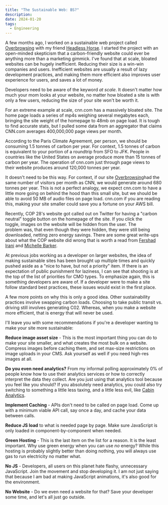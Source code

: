 ```yaml
---
title: "The Sustainable Web: BS?"
description: 
date: 2024-01-20
tags:
  - Engineering
---
```

A few months ago, I worked on a sustainable web project called [Overbrowsing](https://overbrowsing.com) with my friend [Headless Horse](https://headless.horse/). I started the project with an open-minded skepticism that a carbon-friendly website could ever be anything more than a marketing gimmick. I've found that at scale, bloated websites can be hugely inefficient. Reducing their size is a win-win companies and users. Inefficient websites are usually a result of lazy development practices, and making them more efficient also improves user experience for users, and saves a lot of money. 

Developers need to be aware of the keyword *at scale*. It doesn't matter how much your mom looks at your website, no matter how bloated a site is with only a few users, reducing the size of your site won't be worth it. 

For an extreme example at scale, cnn.com has a massively bloated site. The home page loads a series of mp4s weighing several megabytes each, bringing the site weight of the homepage to 48mb on page load. It is tough to find accurate stats, but I pulled some data from an aggregator that claims CNN.com averages 400,000,000 page views per month. 

According to the Paris Climate Agreement, per person, we should be consuming 1.5 tonnes of carbon per year. For context, 1.5 tonnes of carbon is equivalent to your portion of a roundtrip from SFO to JFK. People in countries like the United States on average produce more than 15 tonnes of carbon per year. The operation of cnn.com just through page views to their website produces around 120,000 tonnes per year. 

It doesn't need to be this way. For context, if our site [Overbrowsing](https://overbrowsing.com)had the same number of visitors per month as CNN, we would generate around 680 tonnes per year. This is not a perfect analogy, we expect cnn.com to have a little more going on behind the hood than this small site, but we should be able to avoid 50 MB of audio files on page load. cnn.com if you are reading this, making your site smaller could save you a fortune on your AWS bill. 

Recently, COP 28's website got called out on Twitter for having a "carbon neutral" toggle button on the homepage of the site. If you click the toggle, images on the website will be hidden from the user. The problem was, that even though they were hidden, they were still being downloaded, netting zero energy savings. There are some great write-ups about what the COP website did wrong that is worth a read from [Fershad Irani](https://fershad.com/writing/cop28-uae-a-low-carbon-website-review/) and [Michelle Barker](https://css-irl.info/greenwashing-and-the-cop28-website/). 

At previous jobs working as a developer on larger websites, the idea of making sustainable sites has been brought up multiple times and quickly pushed aside as a "nice to have, but not a priority" item. If there is an expectation of public punishment for laziness, I can see that shooting is at the top of the list of priorities for CMO types. To emphasize again, this is something developers are aware of. If a developer were to make a site follow standard best practices, these issues would exist in the first place. 

A few more points on why this is only a good idea. Other sustainability practices involve swapping carbon loads. Choosing to take public transit vs. driving still involves generating C02. Whereas, when you make a website more efficient, that is energy that will never be used. 

I'll leave you with some recommendations if you're a developer wanting to make your site more sustainable: 

**Reduce image asset size** - This is the most important thing you can do to make your site smaller, and what creates the most bulk on a website. Compress images before caching them, and set max-size restrictions on image uploads in your CMS. Ask yourself as well if you need high-res images at all. 

**Do you even need analytics?** From my informal polling approximately 0% of people know how to use their analytics services or how to correctly interpret the data they collect. Are you just using that analytics tool because you feel like you should? If you absolutely need analytics, you could also try switching to something a little less taxing, and a little less evil, like [Cabin Analytics](https://withcabin.com). 

**Implement Caching** - APIs don't need to be called on page load. Come up with a minimum viable API call, say once a day, and cache your data between calls. 

**Reduce JS load** to what is needed page by page. Make sure JavaScript is only loaded in component-by-component when needed. 

**Green Hosting** - This is the last item on the list for a reason. It is the least important. Why use green energy when you can use *no* energy? While this hosting is probably slightly better than doing nothing, you will always use gas to run electricity no matter what.  

**No JS** - Developers, all users on this planet hate flashy, unnecessary JavaScript. Join the movement and stop developing it. I am not just saying that because I am bad at making JavaScript animations, it's also good for the environment. 

**No Website** - Do we even need a website for that? Save your developer some time, and let's all just go outside.